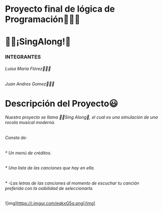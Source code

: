 # Proyecto final de lógica de Programación🧑🏻‍🎓
# 🧑‍🎤¡SingAlong!🎼
### INTEGRANTES
###### Luisa Maria Flórez👩🏻‍💻
###### Juan Andres Gomez🧑🏻‍💻

# Descripción del Proyecto😃 
###### Nuestro proyecto se llama 🧑‍🎤Sing Along🎼, el cual es una simulación de una rocola musical moderna.
###### Consta de: 
###### * Un menú de créditos.
###### * Una lista de las canciones que hay en ella. 
###### * -Las letras de las canciones al momento de escuchar tu canción preferida con la osibilidad de seleccionarla. 

![img]https://i.imgur.com/eqkxG5q.png[/img]
